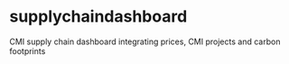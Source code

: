 # supplychaindashboard
CMI supply chain dashboard integrating prices, CMI projects and carbon footprints
